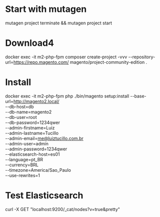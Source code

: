 # Start with mutagen
mutagen project terminate && mutagen project start

# Download4
docker exec -it m2-php-fpm composer create-project -vvv --repository-url=https://repo.magento.com/ magento/project-community-edition .

# Install
docker exec -it m2-php-fpm php ./bin/magento setup:install --base-url=http://magento2.local/ \
    --db-host=db \
    --db-name=magento2 \
    --db-user=root \
    --db-password=1234qwer \
    --admin-firstname=Luiz \
    --admin-lastname=Tucillo \
    --admin-email=me@luiztucillo.com.br \
    --admin-user=admin \
    --admin-password=1234qwer \
    --elasticsearch-host=es01 \
    --language=pt_BR \
    --currency=BRL \
    --timezone=America/Sao_Paulo \
    --use-rewrites=1

# Test Elasticsearch
curl -X GET "localhost:9200/_cat/nodes?v=true&pretty"